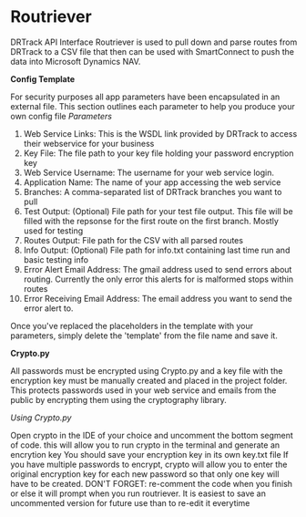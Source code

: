 # Routriever
DRTrack API Interface
Routriever is used to pull down and parse routes from DRTrack to a CSV file that then can be used with SmartConnect to push the data into Microsoft Dynamics NAV.

**Config Template**

For security purposes all app parameters have been encapsulated in an external file. This section outlines each parameter to help you produce your own config file 
_Parameters_
1. Web Service Links: This is the WSDL link provided by DRTrack to access their webservice for your business
2. Key File: The file path to your key file holding your password encryption key
3. Web Service Username: The username for your web service login.
4. Application Name: The name of your app accessing the web service
5. Branches: A comma-separated list of DRTrack branches you want to pull
6. Test Output: (Optional) File path for your test file output. This file will be filled with the repsonse for the first route on the first branch. Mostly used for testing
7. Routes Output: File path for the CSV with all parsed routes
8. Info Output: (Optional) File path for info.txt containing last time run and basic testing info
9. Error Alert Email Address: The gmail address used to send errors about routing. Currently the only error this alerts for is malformed stops within routes
10. Error Receiving Email Address: The email address you want to send the error alert to.

Once you've replaced the placeholders in the template with your parameters, simply delete the 'template' from the file name and save it.

**Crypto.py**

All passwords must be encrypted using Crypto.py and a key file with the encryption key must be manually created and placed in the project folder.
This protects passwords used in your web service and emails from the public by encrypting them using the cryptography library.

_Using Crypto.py_

Open crypto in the IDE of your choice and uncomment the bottom segment of code. this will allow you to run crypto in the terminal and generate an encrytion key
You should save your encryption key in its own key.txt file
If you have multiple passwords to encrypt, crypto will allow you to enter the original encryption key for each new password so that only one key will have to be created.
DON'T FORGET: re-comment the code when you finish or else it will prompt when you run routriever. 
It is easiest to save an uncommented version for future use than to re-edit it everytime


